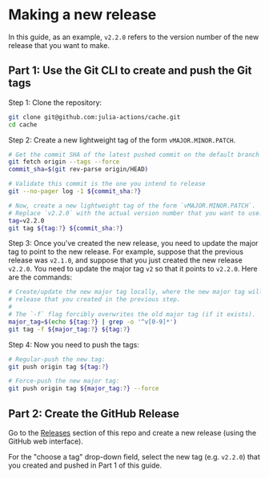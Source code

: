 # Making a new release

In this guide, as an example, `v2.2.0` refers to the version number of the new release that you want to make.

## Part 1: Use the Git CLI to create and push the Git tags

Step 1: Clone the repository:

```bash
git clone git@github.com:julia-actions/cache.git
cd cache
```

Step 2: Create a new lightweight tag of the form `vMAJOR.MINOR.PATCH`.

```bash
# Get the commit SHA of the latest pushed commit on the default branch
git fetch origin --tags --force
commit_sha=$(git rev-parse origin/HEAD)

# Validate this commit is the one you intend to release
git --no-pager log -1 ${commit_sha:?}

# Now, create a new lightweight tag of the form `vMAJOR.MINOR.PATCH`.
# Replace `v2.2.0` with the actual version number that you want to use.
tag=v2.2.0
git tag ${tag:?} ${commit_sha:?}
```

Step 3: Once you've created the new release, you need to update the major tag to point to the new release. For example, suppose that the previous release was `v2.1.0`, and suppose that you just created the new release `v2.2.0`. You need to update the major tag `v2` so that it points to `v2.2.0`. Here are the commands:

```bash
# Create/update the new major tag locally, where the new major tag will point to the
# release that you created in the previous step.
#
# The `-f` flag forcibly overwrites the old major tag (if it exists).
major_tag=$(echo ${tag:?} | grep -o '^v[0-9]*')
git tag -f ${major_tag:?} ${tag:?}
```

Step 4: Now you need to push the tags:

```bash
# Regular-push the new tag:
git push origin tag ${tag:?}

# Force-push the new major tag:
git push origin tag ${major_tag:?} --force
```

## Part 2: Create the GitHub Release

Go to the [Releases](https://github.com/julia-actions/cache/releases) section of this repo and create a new release (using the GitHub web interface).

For the "choose a tag" drop-down field, select the new tag (e.g. `v2.2.0`) that you created and pushed in Part 1 of this guide.
